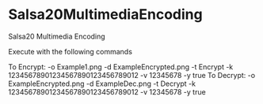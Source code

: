 # Salsa20MultimediaEncoding
Salsa20 Multimedia Encoding

Execute with the following commands

To Encrypt: -o Example1.png -d  ExampleEncrypted.png -t Encrypt -k 12345678901234567890123456789012 -v 12345678 -y true
To Decrypt: -o ExampleEncrypted.png -d  ExampleDec.png -t Decrypt -k 12345678901234567890123456789012 -v 12345678 -y true
